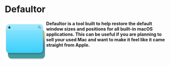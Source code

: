 # Defaultor
#### <img align="left" src="https://github.com/BreckenLusk/Defaultor/blob/master/Contents/Resources/icon_128x128_Normal@2x.png?raw=true" width="130" height="130"/> Defaultor is a tool built to help restore the default window sizes and positions for all built-in macOS applications. This can be useful if you are planning to sell your used Mac and want to make it feel like it came straight from Apple.

